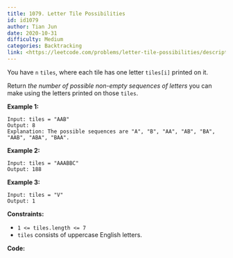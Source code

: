 ```yaml
---
title: 1079. Letter Tile Possibilities
id: id1079
author: Tian Jun
date: 2020-10-31
difficulty: Medium
categories: Backtracking
link: <https://leetcode.com/problems/letter-tile-possibilities/description/>
---
```


You have `n`  `tiles`, where each tile has one letter `tiles[i]` printed on
it.

Return _the number of possible non-empty sequences of letters_ you can make
using the letters printed on those `tiles`.



**Example 1:**
            
	Input: tiles = "AAB"    
	Output: 8    
	Explanation: The possible sequences are "A", "B", "AA", "AB", "BA", "AAB", "ABA", "BAA".    

**Example 2:**
            
	Input: tiles = "AAABBC"    
	Output: 188    

**Example 3:**
            
	Input: tiles = "V"    
	Output: 1    



**Constraints:**

  * `1 <= tiles.length <= 7`
  * `tiles` consists of uppercase English letters.


**Code:**
